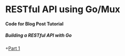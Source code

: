 # RESTful API using Go/Mux

#### Code for Blog Post Tutorial

##### Building a RESTful API with Go

+[Part 1](https://medium.com/@johnteckert/building-a-restful-api-with-go-part-1-9e234774b14d)
